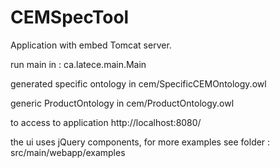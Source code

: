 # CEMSpecTool

Application with embed Tomcat server.

run main in :  ca.latece.main.Main

generated specific ontology in cem/SpecificCEMOntology.owl

generic ProductOntology in cem/ProductOntology.owl

to access to application http://localhost:8080/

the ui uses jQuery components, for more examples see folder : src/main/webapp/examples
